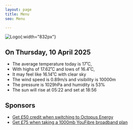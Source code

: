 ```yaml
---
layout: page
title: Menu
seo: Menu

---
```


![Logo](/images/logo.jpg){:width="832px"}

<!-- weather_marker starts -->
## On Thursday, 10 April 2025

- The average temperature today is 17˚C,
- With highs of 17.62˚C and lows of 16.4˚C,
- It may feel like 16.14˚C with clear sky
- The wind speed is 0.89m/s and visibility is 10000m
- The pressure is 1029hPa and humidity is 53%
- The sun will rise at 05:22 and set at 18:56

<!-- weather_marker ends -->

## Sponsors

- [Get £50 credit when switching to Octopus Energy](https://bit.ly/3oD1nnS)
- [Get £75 when taking a 1000mb YouFibre broadband plan](https://aklam.io/91zWhU?)




